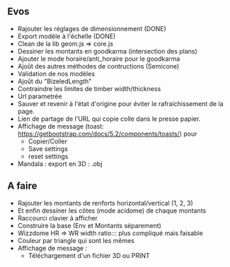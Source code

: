 ## Evos

* Rajouter les réglages de dimensionnement (DONE)
* Export modèle à l'échelle (DONE)
* Clean de la lib geom.js => core.js
* Dessiner les montants en  goodkarma (intersection des plans)
* Ajouter le mode horaire/anti_horaire pour le goodkarma
* Ajoût des autres méthodes de contructions (Semicone)
* Validation de nos modèles
* Ajoût du "BizeledLength" 
* Contraindre les limites de timber width/thickness
* Url parametrée
* Sauver et revenir à l'état d'origine pour éviter le rafraichissement de la page.
* Lien de partage de l'URL qui copie colle dans le presse papier.
* Affichage de message (toast: https://getbootstrap.com/docs/5.2/components/toasts/) pour
  * Copier/Coller
  * Save settings
  * reset settings
* Mandala : export en 3D : .obj


## A faire 


* Rajouter les montants de renforts horizontal/vertical (1, 2, 3)
* Et enfin dessiner les côtes (mode acidome) de chaque montants
* Raccourci clavier à afficher
* Construire la base (Env et Montants séparement)
* Wizzdome HR => WR width ratio::: plus compliqué mais faisable
* Couleur par triangle qui sont les mêmes
* Affichage de message :
    * Téléchargement d'un fichier 3D ou PRINT
  